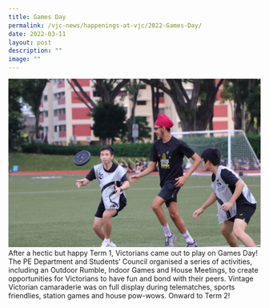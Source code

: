 ```yaml
---
title: Games Day
permalink: /vjc-news/happenings-at-vjc/2022-Games-Day/
date: 2022-03-11
layout: post
description: ""
image: ""
---
```


![](/images/Happening%20at%20VJC/2022%2007%20Games%20Day2.jpg)
After a hectic but happy Term 1, Victorians came out to play on Games Day! The PE Department and Students’ Council organised a series of activities, including an Outdoor Rumble, Indoor Games and House Meetings, to create opportunities for Victorians to have fun and bond with their peers. Vintage Victorian camaraderie was on full display during telematches, sports friendlies, station games and house pow-wows. Onward to Term 2!